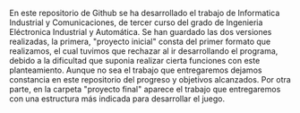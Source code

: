 En este repositorio de Github se ha desarrollado el trabajo de Informatica Industrial y Comunicaciones, de tercer curso del grado de Ingenieria Eléctronica Industrial y Automática. 
Se han guardado las dos versiones realizadas, la primera, "proyecto inicial" consta del primer formato que realizamos, el cual tuvimos que rechazar al ir desarrollando el programa, debido a la dificultad que suponia realizar cierta funciones con este planteamiento. Aunque no sea el trabajo que entregaremos dejamos constancia en este repositorio del progreso y objetivos alcanzados.
Por otra parte, en la carpeta "proyecto final" aparece el trabajo que entregaremos con una estructura más indicada para desarrollar el juego.
